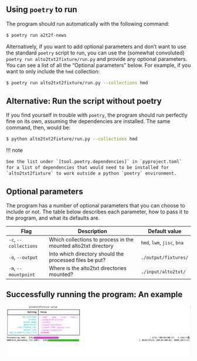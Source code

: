 ## Using `poetry` to run

The program should run automatically with the following command:

```sh
$ poetry run a2t2f-news
```

Alternatively, if you want to add optional parameters and don’t want to use the standard `poetry` script to run, you can use the (somewhat convoluted) `poetry run alto2txt2fixture/run.py` and provide any optional parameters. You can see a list of all the “Optional parameters” below. For example, if you want to only include the `hmd` collection:

```sh
$ poetry run alto2txt2fixture/run.py --collections hmd
```

## Alternative: Run the script without poetry

If you find yourself in trouble with `poetry`, the program should run perfectly fine on its own, assuming the dependencies are installed. The same command, then, would be:

```sh
$ python alto2txt2fixture/run.py --collections hmd
```

!!! note

    See the list under `[tool.poetry.dependencies]` in `pyproject.toml` for a list of dependencies that would need to be installed for `alto2txt2fixture` to work outside a python `poetry` environment.

## Optional parameters

The program has a number of optional parameters that you can choose to include or not. The table below describes each parameter, how to pass it to the program, and what its defaults are.

| Flag | Description | Default value |
| --- | --- | --- |
| `-c`, `--collections` | Which collections to process in the mounted alto2txt directory | `hmd`, `lwm`, `jisc`, `bna` |
| `-o`, `--output` | Into which directory should the processed files be put? | `./output/fixtures/` |
| `-m`, `--mountpoint` | Where is the alto2txt directories mounted? | `./input/alto2txt/` |

## Successfully running the program: An example

![img/successfully-running.png](img/successfully-running.png)
